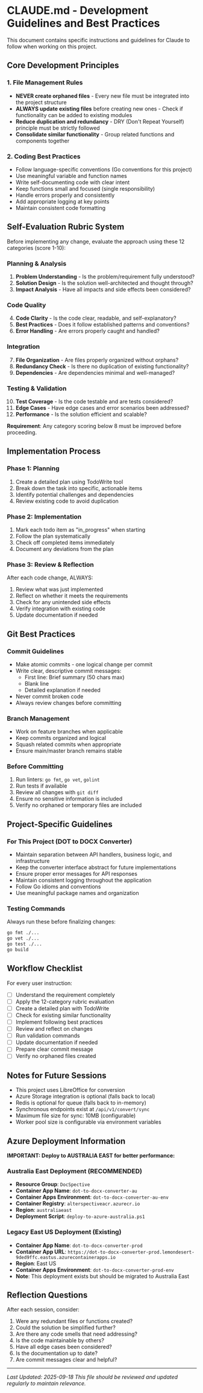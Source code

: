 # CLAUDE.md - Development Guidelines and Best Practices

This document contains specific instructions and guidelines for Claude to follow when working on this project.

## Core Development Principles

### 1. File Management Rules
- **NEVER create orphaned files** - Every new file must be integrated into the project structure
- **ALWAYS update existing files** before creating new ones - Check if functionality can be added to existing modules
- **Reduce duplication and redundancy** - DRY (Don't Repeat Yourself) principle must be strictly followed
- **Consolidate similar functionality** - Group related functions and components together

### 2. Coding Best Practices
- Follow language-specific conventions (Go conventions for this project)
- Use meaningful variable and function names
- Write self-documenting code with clear intent
- Keep functions small and focused (single responsibility)
- Handle errors properly and consistently
- Add appropriate logging at key points
- Maintain consistent code formatting

## Self-Evaluation Rubric System

Before implementing any change, evaluate the approach using these 12 categories (score 1-10):

### Planning & Analysis
1. **Problem Understanding** - Is the problem/requirement fully understood?
2. **Solution Design** - Is the solution well-architected and thought through?
3. **Impact Analysis** - Have all impacts and side effects been considered?

### Code Quality
4. **Code Clarity** - Is the code clear, readable, and self-explanatory?
5. **Best Practices** - Does it follow established patterns and conventions?
6. **Error Handling** - Are errors properly caught and handled?

### Integration
7. **File Organization** - Are files properly organized without orphans?
8. **Redundancy Check** - Is there no duplication of existing functionality?
9. **Dependencies** - Are dependencies minimal and well-managed?

### Testing & Validation
10. **Test Coverage** - Is the code testable and are tests considered?
11. **Edge Cases** - Have edge cases and error scenarios been addressed?
12. **Performance** - Is the solution efficient and scalable?

**Requirement**: Any category scoring below 8 must be improved before proceeding.

## Implementation Process

### Phase 1: Planning
1. Create a detailed plan using TodoWrite tool
2. Break down the task into specific, actionable items
3. Identify potential challenges and dependencies
4. Review existing code to avoid duplication

### Phase 2: Implementation
1. Mark each todo item as "in_progress" when starting
2. Follow the plan systematically
3. Check off completed items immediately
4. Document any deviations from the plan

### Phase 3: Review & Reflection
After each code change, ALWAYS:
1. Review what was just implemented
2. Reflect on whether it meets the requirements
3. Check for any unintended side effects
4. Verify integration with existing code
5. Update documentation if needed

## Git Best Practices

### Commit Guidelines
- Make atomic commits - one logical change per commit
- Write clear, descriptive commit messages:
  - First line: Brief summary (50 chars max)
  - Blank line
  - Detailed explanation if needed
- Never commit broken code
- Always review changes before committing

### Branch Management
- Work on feature branches when applicable
- Keep commits organized and logical
- Squash related commits when appropriate
- Ensure main/master branch remains stable

### Before Committing
1. Run linters: `go fmt`, `go vet`, `golint`
2. Run tests if available
3. Review all changes with `git diff`
4. Ensure no sensitive information is included
5. Verify no orphaned or temporary files are included

## Project-Specific Guidelines

### For This Project (DOT to DOCX Converter)
- Maintain separation between API handlers, business logic, and infrastructure
- Keep the converter interface abstract for future implementations
- Ensure proper error messages for API responses
- Maintain consistent logging throughout the application
- Follow Go idioms and conventions
- Use meaningful package names and organization

### Testing Commands
Always run these before finalizing changes:
```bash
go fmt ./...
go vet ./...
go test ./...
go build
```

## Workflow Checklist

For every user instruction:

- [ ] Understand the requirement completely
- [ ] Apply the 12-category rubric evaluation
- [ ] Create a detailed plan with TodoWrite
- [ ] Check for existing similar functionality
- [ ] Implement following best practices
- [ ] Review and reflect on changes
- [ ] Run validation commands
- [ ] Update documentation if needed
- [ ] Prepare clear commit message
- [ ] Verify no orphaned files created

## Notes for Future Sessions

- This project uses LibreOffice for conversion
- Azure Storage integration is optional (falls back to local)
- Redis is optional for queue (falls back to in-memory)
- Synchronous endpoints exist at `/api/v1/convert/sync`
- Maximum file size for sync: 10MB (configurable)
- Worker pool size is configurable via environment variables

## Azure Deployment Information

**IMPORTANT: Deploy to AUSTRALIA EAST for better performance:**

### Australia East Deployment (RECOMMENDED)
- **Resource Group**: `DocSpective`
- **Container App Name**: `dot-to-docx-converter-au`
- **Container Apps Environment**: `dot-to-docx-converter-au-env`
- **Container Registry**: `alterspectiveacr.azurecr.io`
- **Region**: `australiaeast`
- **Deployment Script**: `deploy-to-azure-australia.ps1`

### Legacy East US Deployment (Existing)
- **Container App Name**: `dot-to-docx-converter-prod`
- **Container App URL**: `https://dot-to-docx-converter-prod.lemondesert-9ded9ffc.eastus.azurecontainerapps.io`
- **Region**: East US
- **Container Apps Environment**: `dot-to-docx-converter-prod-env`
- **Note**: This deployment exists but should be migrated to Australia East

## Reflection Questions

After each session, consider:
1. Were any redundant files or functions created?
2. Could the solution be simplified further?
3. Are there any code smells that need addressing?
4. Is the code maintainable by others?
5. Have all edge cases been considered?
6. Is the documentation up to date?
7. Are commit messages clear and helpful?

---

*Last Updated: 2025-09-18*
*This file should be reviewed and updated regularly to maintain relevance.*